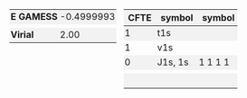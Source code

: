 <div class="grid-wrapper" id="integrals-table-1">

<div id="table1">

|              |            |
| ------------ | ---------- |
| **E GAMESS** | -0.4999993 |
|              |            |
| **Virial**   | 2.00       |

</div>

<div id="table2">

| CFTE | symbol  | symbol  | value         | result     |
| ---- | ------- | ------- | ------------- | ---------- |
| 1    | t1s     |         | 0.4999979     | 0.4999979  |
| 1    | v1s     |         | -0.9999972    | -0.9999972 |
| 0    | J1s, 1s | 1 1 1 1 | 0.6249991     | 0.0000000  |
|      |         |         |               |            |
|      |         |         | **E GVB sum** | -0.4999993 |

</div>

</div>

<style>
  .grid-wrapper {
    display: grid;
    grid-row: auto auto;
    grid-template-columns: 40% 40%;
  }
  td {
    white-space: nowrap;
    padding-left: 2px;
    padding-right: 2px;
  }
  tr:nth-child(odd) {
    background-color: #f2f2f2;
  }
</style>

